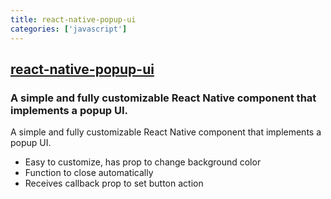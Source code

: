 ```yaml
---
title: react-native-popup-ui
categories: ['javascript']
---
```

## [react-native-popup-ui](https://github.com/rafaelaugustos/react-native-popup-ui)

### A simple and fully customizable React Native component that implements a popup UI.


A simple and fully customizable React Native component that implements a popup UI.

- Easy to customize, has prop to change background color
- Function to close automatically
- Receives callback prop to set button action
